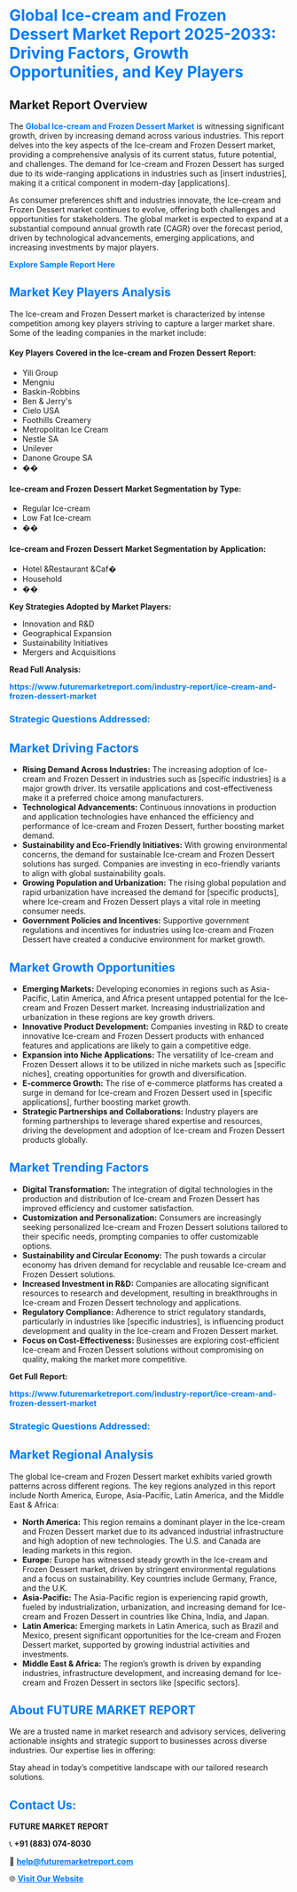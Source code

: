 <h1 style="color: #007BFF;">Global Ice-cream and Frozen Dessert Market Report 2025-2033: Driving Factors, Growth Opportunities, and Key Players</h1>

<section id="overview">
<h2>Market Report Overview</h2>
<p>The <a href="https://www.futuremarketreport.com/industry-report/ice-cream-and-frozen-dessert-market" style="color: #007BFF; text-decoration: none;"><strong>Global Ice-cream and Frozen Dessert Market</strong></a> is witnessing significant growth, driven by increasing demand across various industries. This report delves into the key aspects of the Ice-cream and Frozen Dessert market, providing a comprehensive analysis of its current status, future potential, and challenges. The demand for Ice-cream and Frozen Dessert has surged due to its wide-ranging applications in industries such as [insert industries], making it a critical component in modern-day [applications].</p>
<p>As consumer preferences shift and industries innovate, the Ice-cream and Frozen Dessert market continues to evolve, offering both challenges and opportunities for stakeholders. The global market is expected to expand at a substantial compound annual growth rate (CAGR) over the forecast period, driven by technological advancements, emerging applications, and increasing investments by major players.</p>
</section>

<section id="overview">
<p><a href="https://www.futuremarketreport.com/request-sample/reportId=118667" style="color: #007BFF; text-decoration: none;"><strong>Explore Sample Report Here</strong></a></p>
</section>

<section id="key-players">
<h2 style="color: #007BFF;">Market Key Players Analysis</h2>
<p>The Ice-cream and Frozen Dessert market is characterized by intense competition among key players striving to capture a larger market share. Some of the leading companies in the market include:</p>
<h4>Key Players Covered in the Ice-cream and Frozen Dessert Report:</h4>
<ul><li>Yili Group</li><li>Mengniu</li><li>Baskin-Robbins</li><li>Ben &amp; Jerry&#039;s</li><li>Cielo USA</li><li>Foothills Creamery</li><li>Metropolitan Ice Cream</li><li>Nestle SA</li><li>Unilever</li><li>Danone Groupe SA</li><li>��</li></ul>
<h4>Ice-cream and Frozen Dessert Market Segmentation by Type:</h4>
<ul><li>Regular Ice-cream</li><li>Low Fat Ice-cream</li><li>��</li></ul>

<h4>Ice-cream and Frozen Dessert Market Segmentation by Application:</h4>
<ul><li>Hotel &amp;Restaurant &amp;Caf�</li><li>Household</li><li>��</li></ul>
<p><strong>Key Strategies Adopted by Market Players:</strong></p>
<ul>
<li>Innovation and R&D</li>
<li>Geographical Expansion</li>
<li>Sustainability Initiatives</li>
<li>Mergers and Acquisitions</li>
</ul>
</section>

<section>
<p><strong>Read Full Analysis: </strong></p><a href="https://www.futuremarketreport.com/industry-report/ice-cream-and-frozen-dessert-market" style="color: #007BFF; text-decoration: none;"><strong>https://www.futuremarketreport.com/industry-report/ice-cream-and-frozen-dessert-market</strong></a>
<h3 style="color: #007BFF;">Strategic Questions Addressed:</h3>
</section>

<section id="driving-factors">
<h2 style="color: #007BFF;">Market Driving Factors</h2>
<ul>
<li><strong>Rising Demand Across Industries:</strong> The increasing adoption of Ice-cream and Frozen Dessert in industries such as [specific industries] is a major growth driver. Its versatile applications and cost-effectiveness make it a preferred choice among manufacturers.</li>
<li><strong>Technological Advancements:</strong> Continuous innovations in production and application technologies have enhanced the efficiency and performance of Ice-cream and Frozen Dessert, further boosting market demand.</li>
<li><strong>Sustainability and Eco-Friendly Initiatives:</strong> With growing environmental concerns, the demand for sustainable Ice-cream and Frozen Dessert solutions has surged. Companies are investing in eco-friendly variants to align with global sustainability goals.</li>
<li><strong>Growing Population and Urbanization:</strong> The rising global population and rapid urbanization have increased the demand for [specific products], where Ice-cream and Frozen Dessert plays a vital role in meeting consumer needs.</li>
<li><strong>Government Policies and Incentives:</strong> Supportive government regulations and incentives for industries using Ice-cream and Frozen Dessert have created a conducive environment for market growth.</li>
</ul>
</section>

<section id="growth-opportunities">
<h2 style="color: #007BFF;">Market Growth Opportunities</h2>
<ul>
<li><strong>Emerging Markets:</strong> Developing economies in regions such as Asia-Pacific, Latin America, and Africa present untapped potential for the Ice-cream and Frozen Dessert market. Increasing industrialization and urbanization in these regions are key growth drivers.</li>
<li><strong>Innovative Product Development:</strong> Companies investing in R&D to create innovative Ice-cream and Frozen Dessert products with enhanced features and applications are likely to gain a competitive edge.</li>
<li><strong>Expansion into Niche Applications:</strong> The versatility of Ice-cream and Frozen Dessert allows it to be utilized in niche markets such as [specific niches], creating opportunities for growth and diversification.</li>
<li><strong>E-commerce Growth:</strong> The rise of e-commerce platforms has created a surge in demand for Ice-cream and Frozen Dessert used in [specific applications], further boosting market growth.</li>
<li><strong>Strategic Partnerships and Collaborations:</strong> Industry players are forming partnerships to leverage shared expertise and resources, driving the development and adoption of Ice-cream and Frozen Dessert products globally.</li>
</ul>
</section>

<section id="trending-factors">
<h2 style="color: #007BFF;">Market Trending Factors</h2>
<ul>
<li><strong>Digital Transformation:</strong> The integration of digital technologies in the production and distribution of Ice-cream and Frozen Dessert has improved efficiency and customer satisfaction.</li>
<li><strong>Customization and Personalization:</strong> Consumers are increasingly seeking personalized Ice-cream and Frozen Dessert solutions tailored to their specific needs, prompting companies to offer customizable options.</li>
<li><strong>Sustainability and Circular Economy:</strong> The push towards a circular economy has driven demand for recyclable and reusable Ice-cream and Frozen Dessert solutions.</li>
<li><strong>Increased Investment in R&D:</strong> Companies are allocating significant resources to research and development, resulting in breakthroughs in Ice-cream and Frozen Dessert technology and applications.</li>
<li><strong>Regulatory Compliance:</strong> Adherence to strict regulatory standards, particularly in industries like [specific industries], is influencing product development and quality in the Ice-cream and Frozen Dessert market.</li>
<li><strong>Focus on Cost-Effectiveness:</strong> Businesses are exploring cost-efficient Ice-cream and Frozen Dessert solutions without compromising on quality, making the market more competitive.</li>
</ul>
</section>

<section>
<p><strong>Get Full Report: </strong></p><a href="https://www.futuremarketreport.com/industry-report/ice-cream-and-frozen-dessert-market" style="color: #007BFF; text-decoration: none;"><strong>https://www.futuremarketreport.com/industry-report/ice-cream-and-frozen-dessert-market</strong></a>
<h3 style="color: #007BFF;">Strategic Questions Addressed:</h3>
</section>


<section id="regional-analysis">
<h2 style="color: #007BFF;">Market Regional Analysis</h2>
<p>The global Ice-cream and Frozen Dessert market exhibits varied growth patterns across different regions. The key regions analyzed in this report include North America, Europe, Asia-Pacific, Latin America, and the Middle East & Africa:</p>
<ul>
<li><strong>North America:</strong> This region remains a dominant player in the Ice-cream and Frozen Dessert market due to its advanced industrial infrastructure and high adoption of new technologies. The U.S. and Canada are leading markets in this region.</li>
<li><strong>Europe:</strong> Europe has witnessed steady growth in the Ice-cream and Frozen Dessert market, driven by stringent environmental regulations and a focus on sustainability. Key countries include Germany, France, and the U.K.</li>
<li><strong>Asia-Pacific:</strong> The Asia-Pacific region is experiencing rapid growth, fueled by industrialization, urbanization, and increasing demand for Ice-cream and Frozen Dessert in countries like China, India, and Japan.</li>
<li><strong>Latin America:</strong> Emerging markets in Latin America, such as Brazil and Mexico, present significant opportunities for the Ice-cream and Frozen Dessert market, supported by growing industrial activities and investments.</li>
<li><strong>Middle East & Africa:</strong> The region’s growth is driven by expanding industries, infrastructure development, and increasing demand for Ice-cream and Frozen Dessert in sectors like [specific sectors].</li>
</ul>
</section>

<footer>
<h2 style="color: #007BFF;">About FUTURE MARKET REPORT</h2>
<p>We are a trusted name in market research and advisory services, delivering actionable insights and strategic support to businesses across diverse industries. Our expertise lies in offering:</p>

<p>Stay ahead in today’s competitive landscape with our tailored research solutions.</p>

<h2 style="color: #007BFF;">Contact Us:</h2>
<p><strong>FUTURE MARKET REPORT</strong></p>
<p>📞 <strong>+91 (883) 074-8030</strong></p>
<p>📧 <strong><a href="mailto:help@futuremarketreport.com" style="color: #007BFF;">help@futuremarketreport.com</a></strong></p>
<p>🌐 <strong><a href="https://www.futuremarketreport.com/" style="color: #007BFF;">Visit Our Website</a></strong></p>
</footer>